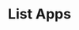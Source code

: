 ---
title: List Apps
excerpt: This API should be invoked to retrieve an existing tenant
api:
  file: app-provisioning-api-for-partners.json
  operationId: get
deprecated: false
hidden: true
metadata:
  title: ''
  description: ''
  robots: index
next:
  description: ''
---